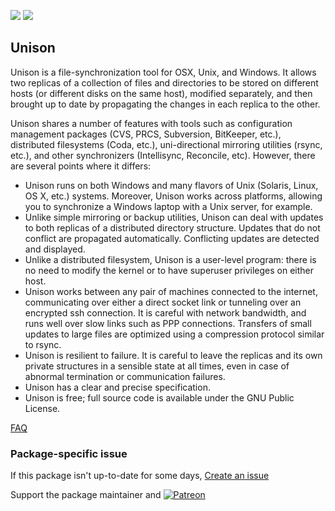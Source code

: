 [![](https://img.shields.io/chocolatey/v/unison?color=green&label=unison)](https://chocolatey.org/packages/unison) [![](https://img.shields.io/chocolatey/dt/unison)](https://chocolatey.org/packages/unison)

## Unison
Unison is a file-synchronization tool for OSX, Unix, and Windows. It allows two replicas of a collection
of files and directories to be stored on different hosts (or different disks on the same host), modified
separately, and then brought up to date by propagating the changes in each replica to the other.

Unison shares a number of features with tools such as configuration management packages (CVS, PRCS,
Subversion, BitKeeper, etc.), distributed filesystems (Coda, etc.), uni-directional mirroring utilities
(rsync, etc.), and other synchronizers (Intellisync, Reconcile, etc). However, there are several points
where it differs:

* Unison runs on both Windows and many flavors of Unix (Solaris, Linux, OS X, etc.) systems. Moreover,
  Unison works across platforms, allowing you to synchronize a Windows laptop with a Unix server, for example.
* Unlike simple mirroring or backup utilities, Unison can deal with updates to both replicas of a
  distributed directory structure. Updates that do not conflict are propagated automatically. Conflicting updates are detected and displayed.
* Unlike a distributed filesystem, Unison is a user-level program: there is no need to modify the kernel
  or to have superuser privileges on either host.
* Unison works between any pair of machines connected to the internet, communicating over either a
  direct socket link or tunneling over an encrypted ssh connection. It is careful with network
  bandwidth, and runs well over slow links such as PPP connections. Transfers of small updates to large
  files are optimized using a compression protocol similar to rsync.
* Unison is resilient to failure. It is careful to leave the replicas and its own private structures in
  a sensible state at all times, even in case of abnormal termination or communication failures.
* Unison has a clear and precise specification.
* Unison is free; full source code is available under the GNU Public License.

[FAQ](https://alliance.seas.upenn.edu/~bcpierce/wiki/index.php)

### Package-specific issue
If this package isn't up-to-date for some days, [Create an issue](https://github.com/tunisiano187/Chocolatey-packages/issues/new/choose)

Support the package maintainer and [![Patreon](https://cdn.jsdelivr.net/gh/tunisiano187/Chocolatey-packages@d15c4e19c709e7148588d4523ffc6dd3cd3c7e5e/icons/patreon.png)](https://www.patreon.com/tunisiano)